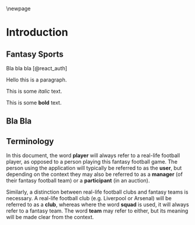 \newpage

# Introduction

## Fantasy Sports

Bla bla bla [@react_auth]

Hello this is a paragraph.

This is some _italic_ text.

This is some **bold** text.

## Bla Bla

## Terminology

In this document, the word **player** will always refer to a real-life football player, as opposed to a person playing this fantasy football game. The person using the application will typically be referred to as the **user**, but depending on the context they may also be referred to as a **manager** (of their fantasy football team) or a **participant** (in an auction).

Similarly, a distinction between real-life football clubs and fantasy teams is necessary. A real-life football club (e.g. Liverpool or Arsenal) will be referred to as a **club**, whereas where the word **squad** is used, it will always refer to a fantasy team. The word **team** may refer to either, but its meaning will be made clear from the context.
